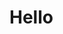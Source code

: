 <!--##{
    "title":"Resume in English - 张成威的简历 | 张成威 的个人网站",
    "description": "英文简历 - English Resume",
    "get":"cv",
    "rel":"中文简历",
    "tag": ["English Resume"],
    "dateYY": "2023",
    "dateMM": "06",
    "dateDD": "10",
    "version":"Resume Version：v",
    "download":"Download PDF resume",
    "pdfurl":"https://picserver.duoyu.link/picfile/application/202306/26-1687750884581.pdf"
}##-->

# Hello
